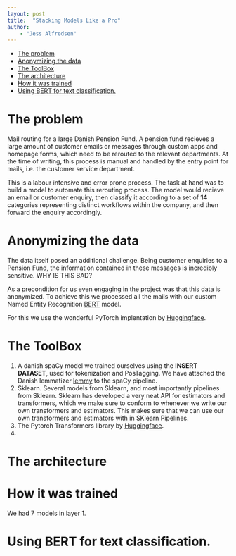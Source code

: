 ```yaml
---
layout: post
title:  "Stacking Models Like a Pro"
author: 
    - "Jess Alfredsen"
---
```


* [The problem](#the-problem)
* [Anonymizing the data](#anonymizing-the-data)
* [The ToolBox](#the-toolbox)
* [The architecture](#the-architecture)
* [How it was trained](#how-it-was-trained)
* [Using BERT for text classification.](#using-bert-for-text-classification)

# The problem

Mail routing for a large Danish Pension Fund. A pension fund recieves a large amount of customer emails or messages through
custom apps and homepage forms, which need to be rerouted to the relevant departments.
At the time of writing, this process is manual and handled by the entry point for mails, i.e. the customer service department.

This is a labour intensive and error prone process. The task at hand was to build a model to automate this rerouting process.
The model would recieve an email or customer enquiry, then classify it according to a set of **14** categories representing distinct
workflows within the company, and then forward the enquiry accordingly.


# Anonymizing the data

The data itself posed an additional challenge. Being customer enquiries to a Pension Fund, the information contained in these
messages is incredibly sensitive. WHY IS THIS BAD?

As a precondition for us even engaging in the project was that this data is anonymized. To achieve this we processed all the mails
with our custom Named Entity Recognition [BERT](https://github.com/google-research/bert) model.

For this we use the wonderful PyTorch implentation by [Huggingface](https://github.com/huggingface/transformers).

# The ToolBox

1) A danish spaCy model we trained ourselves using the **INSERT DATASET**, used for tokenization and PosTagging. We have attached the Danish lemmatizer [lemmy](https://github.com/sorenlind/lemmy) to the spaCy pipeline.
2) Sklearn. Several models from Sklearn, and most importantly pipelines from Sklearn. Sklearn has developed a very neat API for estimators and transformers, which we make sure to conform to whenever we write our own transformers and estimators. This makes sure that we can use our own transformers and estimators with in SKlearn Pipelines.
3) The Pytorch Transformers library by [Huggingface](https://github.com/huggingface/transformers).
4) 


# The architecture

# How it was trained

We had 7 models in layer 1. 


# Using BERT for text classification.


